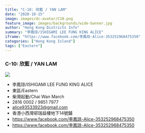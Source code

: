 ```yaml
---
title: "C-10: 欣藍 / YAN LAM"
date: "2020-10-15"
image: images/dc-avatar/C10.png
feature_image: images/backgrounds/wide-banner.jpg
author: "Hong Kong Districts Info"
summary: "李鳳琼/ISHIGAMI LEE FUNG KING ALICE"
iframe: "https://www.facebook.com/李鳳琼-Alice-353252968475350"
categories: ["Hong Kong Island"]
tags: ["Eastern"]
---
```


### C-10: 欣藍 / YAN LAM  
![](/images/dc-avatar/C10.png)  

 - 李鳳琼/ISHIGAMI LEE FUNG KING ALICE  
 - 東區/Eastern  
 - 柴灣起動/Chai Wan March  
 - 2816 0002 / 9851 7977  
 - alice93533923@gmail.com  
 - 香港小西灣邨瑞益樓地下14號鋪  
 - https://www.facebook.com/李鳳琼-Alice-353252968475350  
 - https://www.facebook.com/李鳳琼-Alice-353252968475350
